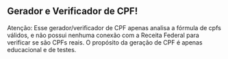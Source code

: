 ## Gerador e Verificador de CPF!
Atenção: Esse gerador/verificador de CPF apenas analisa a fórmula de cpfs válidos, e não possui nenhuma conexão com a Receita Federal para verificar se são CPFs reais. O propósito da geração de CPF é apenas educacional e de testes.
